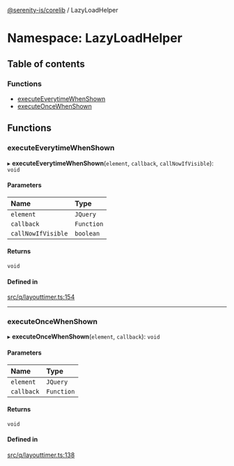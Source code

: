 [@serenity-is/corelib](../README.md) / LazyLoadHelper

# Namespace: LazyLoadHelper

## Table of contents

### Functions

- [executeEverytimeWhenShown](LazyLoadHelper.md#executeeverytimewhenshown)
- [executeOnceWhenShown](LazyLoadHelper.md#executeoncewhenshown)

## Functions

### executeEverytimeWhenShown

▸ **executeEverytimeWhenShown**(`element`, `callback`, `callNowIfVisible`): `void`

#### Parameters

| Name | Type |
| :------ | :------ |
| `element` | `JQuery` |
| `callback` | `Function` |
| `callNowIfVisible` | `boolean` |

#### Returns

`void`

#### Defined in

[src/q/layouttimer.ts:154](https://github.com/serenity-is/serenity/blob/master/packages/corelib/src/q/layouttimer.ts#L154)

___

### executeOnceWhenShown

▸ **executeOnceWhenShown**(`element`, `callback`): `void`

#### Parameters

| Name | Type |
| :------ | :------ |
| `element` | `JQuery` |
| `callback` | `Function` |

#### Returns

`void`

#### Defined in

[src/q/layouttimer.ts:138](https://github.com/serenity-is/serenity/blob/master/packages/corelib/src/q/layouttimer.ts#L138)

